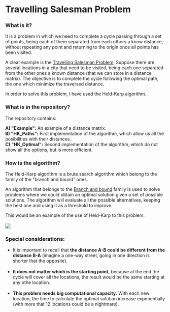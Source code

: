 # Travelling Salesman Problem

### What is it?
It is a problem in which we need to complete a cycle passing through a set of points, being each of them separated from each others a know distance, without repeating any point and returning to the origin once all points has been visited.

A clear example is the <a href="https://en.wikipedia.org/wiki/Travelling_salesman_problem">Travelling Salesman Problem</a>: Suppose there are several locations in a city that need to be visited, being each one separated from the other ones a known distance (that we can store in a distance matrix). The objective is to complete the cycle following the optimal path, the one which minimize the traversed distance.

In order to solve this problem, I have used the Held-Karp algorithm.

### What is in the repository? 

The repository contains:

  <b>A) "Example":</b> An example of a distance matrix.
  <br>
  <b>B) "HK_Paths":</b> First implementation of the algorithm, which allow us all the posibilities with their distances.
  <br>
  <b>C) "HK_Optimal":</b> Second implementation of the algorithm, which do not show all the options, but is more efficient.

### How is the algorithm?
The Held-Karp algorithm is a brute search algorithm which belong to the family of the "branch and bound" ones.

An algorithm that belongs to the <a href="https://en.wikipedia.org/wiki/Branch_and_bound">Branch and bound</a> family is used to solve problems where we could obtain an optimal solution given a set of possible solutions. The algorithm will evaluate all the possible alternatives, keeping the best one and using it as a threshold to improve.

This would be an example of the use of Held-Karp to this problem:
<br><br>
<img align="center" src="https://upload.wikimedia.org/wikipedia/commons/3/3c/Branchbound.gif">

### Special considerations:
* It is important to recall that <b>the distance A-B could be different from the distance B-A</b> (imagine a one-way street, going in one direction is shorter that the opposite).
<br><br>
* <b>It does not matter which is the starting point,</b> because at the end the cycle will cover all the locations, the result would be the same starting at any othe location.
<br><br>
* <b>This problem needs big computational capacity.</b> With each new location, the time to calculate the optimal solution increase exponentially (with more that 12 locations could be a nightmare).
